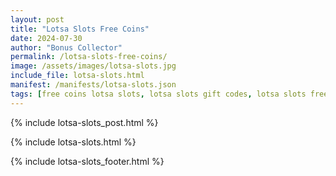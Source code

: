 ```yaml
---
layout: post
title: "Lotsa Slots Free Coins"
date: 2024-07-30
author: "Bonus Collector"
permalink: /lotsa-slots-free-coins/
image: /assets/images/lotsa-slots.jpg
include_file: lotsa-slots.html
manifest: /manifests/lotsa-slots.json
tags: [free coins lotsa slots, lotsa slots gift codes, lotsa slots free chips]
---
```


{% include lotsa-slots_post.html %}

{% include lotsa-slots.html %}

{% include lotsa-slots_footer.html %}